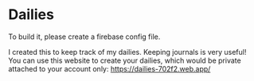 # Dailies
To build it, please create a firebase config file.

I created this to keep track of my dailies. Keeping journals is very useful! You can use this website to create your dailies, which would be private attached to your account only: https://dailies-702f2.web.app/

